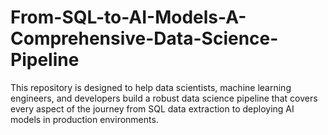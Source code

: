 # From-SQL-to-AI-Models-A-Comprehensive-Data-Science-Pipeline
This repository is designed to help data scientists, machine learning engineers, and developers build a robust data science pipeline that covers every aspect of the journey from SQL data extraction to deploying AI models in production environments.
